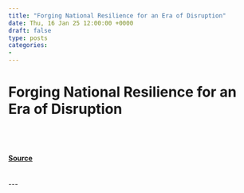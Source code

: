 ```yaml
---
title: "Forging National Resilience for an Era of Disruption"
date: Thu, 16 Jan 25 12:00:00 +0000
draft: false
type: posts
categories: 
- 
---
```

# Forging National Resilience for an Era of Disruption

<br/>

<br/>


#### [Source](https://www.cisa.gov/news-events/news/forging-national-resilience-era-disruption)

<br/>
---

